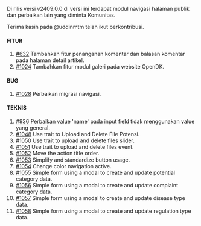 Di rilis versi v2409.0.0 di versi ini terdapat modul navigasi halaman publik dan perbaikan lain yang diminta Komunitas.

Terima kasih pada @uddinmtm telah ikut berkontribusi.

#### FITUR

1. [#632](https://github.com/OpenSID/OpenDK/issues/632) Tambahkan fitur penanganan komentar dan balasan komentar pada halaman detail artikel.
2. [#1024](https://github.com/OpenSID/OpenDK/issues/1024) Tambahkan fitur modul galeri pada website OpenDK.

#### BUG

1. [#1028](https://github.com/OpenSID/OpenDK/issues/1028) Perbaikan migrasi navigasi.

#### TEKNIS

1. [#936](https://github.com/OpenSID/OpenDK/issues/936) Perbaikan value 'name' pada input field tidak menggunakan value yang general.
2. [#1048](https://github.com/OpenSID/OpenDK/issues/1048) Use trait to Upload and Delete File Potensi.
3. [#1050](https://github.com/OpenSID/OpenDK/issues/1050) Use trait to upload and delete files slider.
4. [#1051](https://github.com/OpenSID/OpenDK/issues/1051) Use trait to upload and delete files event.
5. [#1052](https://github.com/OpenSID/OpenDK/issues/1052) Move the action title order.
6. [#1053](https://github.com/OpenSID/OpenDK/issues/1053) Simplify and standardize button usage.
7. [#1054](https://github.com/OpenSID/OpenDK/issues/1054) Change color navigation active.
8. [#1055](https://github.com/OpenSID/OpenDK/issues/1055) Simple form using a modal to create and update potential category data.
9. [#1056](https://github.com/OpenSID/OpenDK/issues/1056) Simple form using a modal to create and update complaint category data.
10. [#1057](https://github.com/OpenSID/OpenDK/issues/1057) Simple form using a modal to create and update disease type data.
11. [#1058](https://github.com/OpenSID/OpenDK/issues/1058) Simple form using a modal to create and update regulation type data.